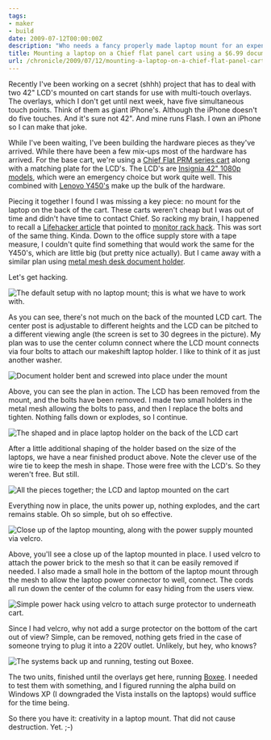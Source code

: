 ```yaml
---
tags:
- maker
- build
date: 2009-07-12T00:00:00Z
description: "Who needs a fancy properly made laptop mount for an expensive cart when you can make one from a $6.99 document holder?"
title: Mounting a laptop on a Chief flat panel cart using a $6.99 document holder
url: /chronicle/2009/07/12/mounting-a-laptop-on-a-chief-flat-panel-cart-using-a-6-99-document-holder/
---
```


Recently I've been working on a secret (shhh) project that has to deal with two 42" LCD's mounted on cart stands for use with multi-touch overlays. The overlays, which I don't get until next week, have five simultaneous touch points.  Think of them as giant iPhone's. Although the iPhone doesn't do five touches.  And it's sure not 42". And mine runs Flash. I own an iPhone so I can make that joke.

While I've been waiting, I've been building the hardware pieces as they've arrived.  While there have been a few mix-ups most of the hardware has arrived.  For the base cart, we're using a <a href="http://www.chiefmfg.com/productdetail.aspx?MountID=135">Chief Flat PRM series cart</a> along with a matching plate for the LCD's. The LCD's are <a href="http://www.bestbuy.com/site/olspage.jsp?skuId=9155479&type=product&id=1218038552349&ref=06&loc=01&ci_src=14110944&ci_sku=9155479">Insignia 42" 1080p models</a>, which were an emergency choice but work quite well.  This combined with <a href="http://shop.lenovo.com/SEUILibrary/controller/e/web/LenovoPortal/en_US/catalog.workflow:category.details?current-catalog-id=12F0696583E04D86B9B79B0FEC01C087&current-category-id=7C4E1F0327214275A6FBC5F28E18A715">Lenovo Y450's</a> make up the bulk of the hardware.

Piecing it together I found I was missing a key piece: no mount for the laptop on the back of the cart.  These carts weren't cheap but I was out of time and didn't have time to contact Chief. So racking my brain, I happened to recall a <a href="http://lifehacker.com/5161054/diy-laptop-rack-hack-turns-your-monitor-into-an-imac">Lifehacker article</a> that pointed to <a href="http://www.instructables.com/id/MacBookiMac_Rack_Hack/">monitor rack hack</a>.  This was sort of the same thing.  Kinda.  Down to the office supply store with a tape measure, I couldn't quite find something that would work the same for the Y450's, which are little big (but pretty nice actually).  But I came away with a similar plan using <a href="http://www.officemax.com/catalog/sku.jsp?productId=prod2520116">metal mesh desk document holder</a>.

Let's get hacking.

<img src="https://storage.googleapis.com/jdr-public-imgs/blog-archive/2009/07/step-1-LPM.jpg" alt="The default setup with no laptop mount; this is what we have to work with.">

As you can see, there's not much on the back of the mounted LCD cart.  The center post is adjustable to different heights and the LCD can be pitched to a different viewing angle (the screen is set to 30 degrees in the picture).  My plan was to use the center column connect where the LCD mount connects via four bolts to attach our makeshift laptop holder.  I like to think of it as just another washer.

<img src="https://storage.googleapis.com/jdr-public-imgs/blog-archive/2009/07/step-2-LPM.jpg" alt="Document holder bent and screwed into place under the mount">

Above, you can see the plan in action.  The LCD has been removed from the mount, and the bolts have been removed.  I made two small holders in the metal mesh allowing the bolts to pass, and then I replace the bolts and tighten.  Nothing falls down or explodes, so I continue.

<img src="https://storage.googleapis.com/jdr-public-imgs/blog-archive/2009/07/step-3-LPM.jpg" alt="The shaped and in place laptop holder on the back of the LCD cart">

After a little additional shaping of the holder based on the size of the laptops, we have a near finished product above.  Note the clever use of the wire tie to keep the mesh in shape.  Those were free with the LCD's.  So they weren't free.  But still.

<img src="https://storage.googleapis.com/jdr-public-imgs/blog-archive/2009/07/step-4-LPM.jpg" alt="All the pieces together; the LCD and laptop mounted on the cart">

Everything now in place, the units power up, nothing explodes, and the cart remains stable.  Oh so simple, but oh so effective.

<img src="https://storage.googleapis.com/jdr-public-imgs/blog-archive/2009/07/step-5-LPM.jpg" alt="Close up of the laptop mounting, along with the power supply mounted via velcro.">

Above, you'll see a close up of the laptop mounted in place.  I used velcro to attach the power brick to the mesh so that it can be easily removed if needed.  I also made a small hole in the bottom of the laptop mount through the mesh to allow the laptop power connector to well, connect. The cords all run down the center of the column for easy hiding from the users view.

<img src="https://storage.googleapis.com/jdr-public-imgs/blog-archive/2009/07/step-5a-LPM.jpg" alt="Simple power hack using velcro to attach surge protector to underneath cart.">

Since I had velcro, why not add a surge protector on the bottom of the cart out of view?  Simple, can be removed, nothing gets fried in the case of someone trying to plug it into a 220V outlet.  Unlikely, but hey, who knows?

<img src="https://storage.googleapis.com/jdr-public-imgs/blog-archive/2009/07/step-6-LPM.jpg" alt="The systems back up and running, testing out Boxee.">

The two units, finished until the overlays get here, running <a href="http://boxee.tv/">Boxee</a>. I needed to test them with something, and I figured running the alpha build on Windows XP (I downgraded the Vista installs on the laptops) would suffice for the time being.

So there you have it: creativity in a laptop mount.  That did not cause destruction.  Yet. ;-)
